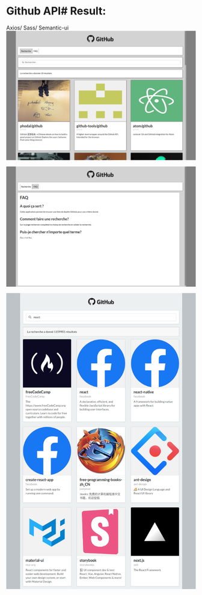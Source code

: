 # Github API# Result:
Axios/ Sass/ Semantic-ui
![resultat](doc/../docs/artelier-React.png)

![resultat](doc/../docs/atelier-react2.png)


![resultat](docs/resultat.png)

